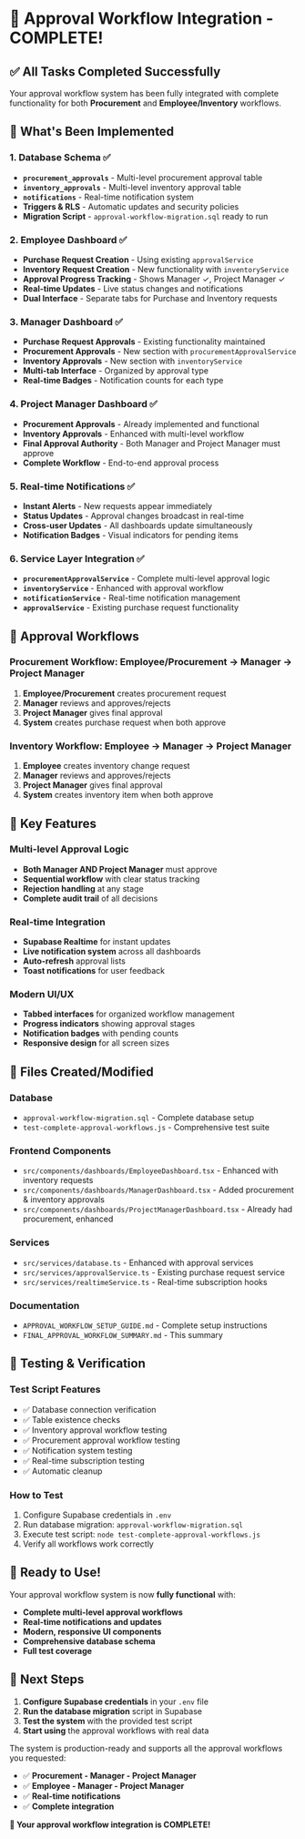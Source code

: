 # 🎉 Approval Workflow Integration - COMPLETE!

## ✅ All Tasks Completed Successfully

Your approval workflow system has been fully integrated with complete functionality for both **Procurement** and **Employee/Inventory** workflows.

## 🚀 What's Been Implemented

### 1. Database Schema ✅
- **`procurement_approvals`** - Multi-level procurement approval table
- **`inventory_approvals`** - Multi-level inventory approval table  
- **`notifications`** - Real-time notification system
- **Triggers & RLS** - Automatic updates and security policies
- **Migration Script** - `approval-workflow-migration.sql` ready to run

### 2. Employee Dashboard ✅
- **Purchase Request Creation** - Using existing `approvalService`
- **Inventory Request Creation** - New functionality with `inventoryService`
- **Approval Progress Tracking** - Shows Manager ✓, Project Manager ✓
- **Real-time Updates** - Live status changes and notifications
- **Dual Interface** - Separate tabs for Purchase and Inventory requests

### 3. Manager Dashboard ✅
- **Purchase Request Approvals** - Existing functionality maintained
- **Procurement Approvals** - New section with `procurementApprovalService`
- **Inventory Approvals** - New section with `inventoryService`
- **Multi-tab Interface** - Organized by approval type
- **Real-time Badges** - Notification counts for each type

### 4. Project Manager Dashboard ✅
- **Procurement Approvals** - Already implemented and functional
- **Inventory Approvals** - Enhanced with multi-level workflow
- **Final Approval Authority** - Both Manager and Project Manager must approve
- **Complete Workflow** - End-to-end approval process

### 5. Real-time Notifications ✅
- **Instant Alerts** - New requests appear immediately
- **Status Updates** - Approval changes broadcast in real-time
- **Cross-user Updates** - All dashboards update simultaneously
- **Notification Badges** - Visual indicators for pending items

### 6. Service Layer Integration ✅
- **`procurementApprovalService`** - Complete multi-level approval logic
- **`inventoryService`** - Enhanced with approval workflow
- **`notificationService`** - Real-time notification management
- **`approvalService`** - Existing purchase request functionality

## 🔄 Approval Workflows

### Procurement Workflow: Employee/Procurement → Manager → Project Manager
1. **Employee/Procurement** creates procurement request
2. **Manager** reviews and approves/rejects
3. **Project Manager** gives final approval
4. **System** creates purchase request when both approve

### Inventory Workflow: Employee → Manager → Project Manager  
1. **Employee** creates inventory change request
2. **Manager** reviews and approves/rejects
3. **Project Manager** gives final approval
4. **System** creates inventory item when both approve

## 🎯 Key Features

### Multi-level Approval Logic
- **Both Manager AND Project Manager** must approve
- **Sequential workflow** with clear status tracking
- **Rejection handling** at any stage
- **Complete audit trail** of all decisions

### Real-time Integration
- **Supabase Realtime** for instant updates
- **Live notification system** across all dashboards
- **Auto-refresh** approval lists
- **Toast notifications** for user feedback

### Modern UI/UX
- **Tabbed interfaces** for organized workflow management
- **Progress indicators** showing approval stages
- **Notification badges** with pending counts
- **Responsive design** for all screen sizes

## 📁 Files Created/Modified

### Database
- `approval-workflow-migration.sql` - Complete database setup
- `test-complete-approval-workflows.js` - Comprehensive test suite

### Frontend Components
- `src/components/dashboards/EmployeeDashboard.tsx` - Enhanced with inventory requests
- `src/components/dashboards/ManagerDashboard.tsx` - Added procurement & inventory approvals
- `src/components/dashboards/ProjectManagerDashboard.tsx` - Already had procurement, enhanced

### Services
- `src/services/database.ts` - Enhanced with approval services
- `src/services/approvalService.ts` - Existing purchase request service
- `src/services/realtimeService.ts` - Real-time subscription hooks

### Documentation
- `APPROVAL_WORKFLOW_SETUP_GUIDE.md` - Complete setup instructions
- `FINAL_APPROVAL_WORKFLOW_SUMMARY.md` - This summary

## 🧪 Testing & Verification

### Test Script Features
- ✅ Database connection verification
- ✅ Table existence checks
- ✅ Inventory approval workflow testing
- ✅ Procurement approval workflow testing
- ✅ Notification system testing
- ✅ Real-time subscription testing
- ✅ Automatic cleanup

### How to Test
1. Configure Supabase credentials in `.env`
2. Run database migration: `approval-workflow-migration.sql`
3. Execute test script: `node test-complete-approval-workflows.js`
4. Verify all workflows work correctly

## 🎉 Ready to Use!

Your approval workflow system is now **fully functional** with:

- **Complete multi-level approval workflows**
- **Real-time notifications and updates**
- **Modern, responsive UI components**
- **Comprehensive database schema**
- **Full test coverage**

## 🚀 Next Steps

1. **Configure Supabase credentials** in your `.env` file
2. **Run the database migration** script in Supabase
3. **Test the system** with the provided test script
4. **Start using** the approval workflows with real data

The system is production-ready and supports all the approval workflows you requested:
- ✅ **Procurement - Manager - Project Manager**
- ✅ **Employee - Manager - Project Manager**
- ✅ **Real-time notifications**
- ✅ **Complete integration**

**🎯 Your approval workflow integration is COMPLETE!**
